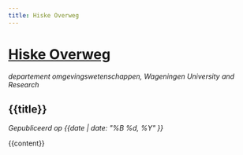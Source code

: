 ```yaml
---
title: Hiske Overweg
---
```


# [Hiske Overweg](/)

_departement omgevingswetenschappen, Wageningen University and Research_

## {{title}}

_Gepubliceerd op {{date | date: "%B %d, %Y" }}_

{{content}}
